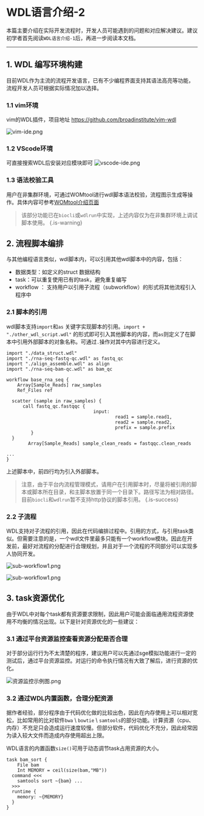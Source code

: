 
# WDL语言介绍-2

本篇主要介绍在实际开发流程时，开发人员可能遇到的问题和对应解决建议。建议初学者首先阅读`WDL语言介绍-1`后，再进一步阅读本文档。

---

## 1. WDL 编写环境构建

目前WDL作为主流的流程开发语言，已有不少编程界面支持其语法高亮等功能，流程开发人员可根据实际情况加以选择。

### 1.1 vim环境
vim的WDL插件，项目地址 https://github.com/broadinstitute/vim-wdl 

![vim-ide.png](/pic/wdl/vim-ide.png)

### 1.2 VScode环境

可直接搜索WDL后安装对应模块即可
![vscode-ide.png](/pic/wdl/vscode-ide.png)

### 1.3 语法校验工具

用户在非集群环境，可通过WOMtool进行wdl脚本语法校验，流程图示生成等操作。具体内容可参考[WOMtool介绍页面](https://cromwell.readthedocs.io/en/stable/WOMtool/)

> 该部分功能已在`biocli`或`wdlrun`中实现，上述内容仅为在非集群环境上调试脚本使用。
{.is-warning}


## 2. 流程脚本编排

与其他编程语言类似，wdl脚本内，可以引用其他wdl脚本中的内容，包括：

+ 数据类型：如定义的struct 数据结构
+ task：可以重复使用已有的task，避免重复编写
+ workflow ： 支持用户以引用子流程（subworkflow）的形式将其他流程引入程序中 

### 2.1 脚本的引用

wdl脚本支持`import`和`as` 关键字实现脚本的引用。`import + "./other_wdl_script.wdl"` 的形式即可引入其他脚本的内容，而`as`则定义了在脚本中引用外部脚本的对象名称。可通过`.`操作对其中内容进行定义。


```
import "./data_struct.wdl"
import "./rna-seq-fastq-qc.wdl" as fastq_qc
import "./align_assemble.wdl" as align
import "./rna-seq-bam-qc.wdl" as bam_qc

workflow base_rna_seq {
	Array[Sample_Reads] raw_samples
	Ref_Files ref

  scatter (sample in raw_samples) {
      call fastq_qc.fastqqc { 
                                input:
                                        read1 = sample.read1,
                                        read2 = sample.read2,
                                        prefix = sample.prefix
         }
  }
        Array[Sample_Reads] sample_clean_reads = fastqqc.clean_reads

...
}

```

上述脚本中，前四行均为引入外部脚本。

> 注意，由于平台内流程管理模式，请用户在引用脚本时，尽量将被引用的脚本或脚本所在目录，和主脚本放置于同一个目录下。路径写法为相对路径。目前`biocli`和`wdlrun`暂不支持http协议的脚本引用。
{.is-success}


### 2.2 子流程

WDL支持对子流程的引用，因此在代码编排过程中。引用的方式，与引用task类似。但需要注意的是，一个wdl文件里最多只能有一个workflow模块。因此在开发前，最好对流程的分配进行合理规划，并且对于一个流程的不同部分可以实现多人协同开发。

![sub-workflow1.png](/pic/wdl/sub-workflow1.png)

![sub-workflow1.png](/pic/wdl/sub-workflow2.png)

## 3. task资源优化

由于WDL中对每个task都有资源要求限制，因此用户可能会面临通用流程资源使用不均衡的情况出现。以下是针对资源优化的一些建议：

### 3.1 通过平台资源监控查看资源分配是否合理

对于部分运行行为不太清楚的程序，建议用户可以先通过sge模拟功能进行一定的测试后，通过平台资源监控。对运行的命令执行情况有大致了解后，进行资源的优化。

![资源监控示例图.png](/pic/wdl/资源监控示例图.png)

### 3.2 通过WDL内置函数，合理分配资源

据作者经验，部分程序由于代码优化做的比较出色，因此在内存使用上可以相对宽松，比如常用的比对软件`bwa` \ `bowtie` \ `samtools`的部分功能。计算资源（cpu、内存）不充足只会造成运行速度较慢。但部分软件，代码优化不充分，因此经常因为读入较大文件而造成内存使用超出上限。

WDL语言的内置函数`size()`可用于动态调节task占用资源的大小。

```
task bam_sort {
    File bam
    Int MEMORY = ceil(size(bam,"MB"))
  command <<<
    samtools sort ~{bam} ...
  >>>
  runtime {
    memory: ~{MEMORY}
  }
}
```


